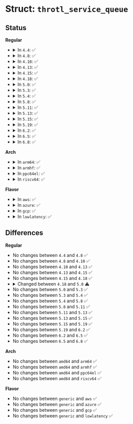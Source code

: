 # Struct: <code>throtl_service_queue</code>

## Status
<b>Regular</b>
<ul>
<li>
<details>
<summary>In <code>4.4</code>: ✅</summary>

```c
struct throtl_service_queue {
    struct throtl_service_queue *parent_sq;
    struct list_head queued[2];
    unsigned int nr_queued[2];
    struct rb_root pending_tree;
    struct rb_node *first_pending;
    unsigned int nr_pending;
    long unsigned int first_pending_disptime;
    struct timer_list pending_timer;
};
```
</details>
</li>
<li>
<details>
<summary>In <code>4.8</code>: ✅</summary>

```c
struct throtl_service_queue {
    struct throtl_service_queue *parent_sq;
    struct list_head queued[2];
    unsigned int nr_queued[2];
    struct rb_root pending_tree;
    struct rb_node *first_pending;
    unsigned int nr_pending;
    long unsigned int first_pending_disptime;
    struct timer_list pending_timer;
};
```
</details>
</li>
<li>
<details>
<summary>In <code>4.10</code>: ✅</summary>

```c
struct throtl_service_queue {
    struct throtl_service_queue *parent_sq;
    struct list_head queued[2];
    unsigned int nr_queued[2];
    struct rb_root pending_tree;
    struct rb_node *first_pending;
    unsigned int nr_pending;
    long unsigned int first_pending_disptime;
    struct timer_list pending_timer;
};
```
</details>
</li>
<li>
<details>
<summary>In <code>4.13</code>: ✅</summary>

```c
struct throtl_service_queue {
    struct throtl_service_queue *parent_sq;
    struct list_head queued[2];
    unsigned int nr_queued[2];
    struct rb_root pending_tree;
    struct rb_node *first_pending;
    unsigned int nr_pending;
    long unsigned int first_pending_disptime;
    struct timer_list pending_timer;
};
```
</details>
</li>
<li>
<details>
<summary>In <code>4.15</code>: ✅</summary>

```c
struct throtl_service_queue {
    struct throtl_service_queue *parent_sq;
    struct list_head queued[2];
    unsigned int nr_queued[2];
    struct rb_root pending_tree;
    struct rb_node *first_pending;
    unsigned int nr_pending;
    long unsigned int first_pending_disptime;
    struct timer_list pending_timer;
};
```
</details>
</li>
<li>
<details>
<summary>In <code>4.18</code>: ✅</summary>

```c
struct throtl_service_queue {
    struct throtl_service_queue *parent_sq;
    struct list_head queued[2];
    unsigned int nr_queued[2];
    struct rb_root pending_tree;
    struct rb_node *first_pending;
    unsigned int nr_pending;
    long unsigned int first_pending_disptime;
    struct timer_list pending_timer;
};
```
</details>
</li>
<li>
<details>
<summary>In <code>5.0</code>: ✅</summary>

```c
struct throtl_service_queue {
    struct throtl_service_queue *parent_sq;
    struct list_head queued[2];
    unsigned int nr_queued[2];
    struct rb_root_cached pending_tree;
    unsigned int nr_pending;
    long unsigned int first_pending_disptime;
    struct timer_list pending_timer;
};
```
</details>
</li>
<li>
<details>
<summary>In <code>5.3</code>: ✅</summary>

```c
struct throtl_service_queue {
    struct throtl_service_queue *parent_sq;
    struct list_head queued[2];
    unsigned int nr_queued[2];
    struct rb_root_cached pending_tree;
    unsigned int nr_pending;
    long unsigned int first_pending_disptime;
    struct timer_list pending_timer;
};
```
</details>
</li>
<li>
<details>
<summary>In <code>5.4</code>: ✅</summary>

```c
struct throtl_service_queue {
    struct throtl_service_queue *parent_sq;
    struct list_head queued[2];
    unsigned int nr_queued[2];
    struct rb_root_cached pending_tree;
    unsigned int nr_pending;
    long unsigned int first_pending_disptime;
    struct timer_list pending_timer;
};
```
</details>
</li>
<li>
<details>
<summary>In <code>5.8</code>: ✅</summary>

```c
struct throtl_service_queue {
    struct throtl_service_queue *parent_sq;
    struct list_head queued[2];
    unsigned int nr_queued[2];
    struct rb_root_cached pending_tree;
    unsigned int nr_pending;
    long unsigned int first_pending_disptime;
    struct timer_list pending_timer;
};
```
</details>
</li>
<li>
<details>
<summary>In <code>5.11</code>: ✅</summary>

```c
struct throtl_service_queue {
    struct throtl_service_queue *parent_sq;
    struct list_head queued[2];
    unsigned int nr_queued[2];
    struct rb_root_cached pending_tree;
    unsigned int nr_pending;
    long unsigned int first_pending_disptime;
    struct timer_list pending_timer;
};
```
</details>
</li>
<li>
<details>
<summary>In <code>5.13</code>: ✅</summary>

```c
struct throtl_service_queue {
    struct throtl_service_queue *parent_sq;
    struct list_head queued[2];
    unsigned int nr_queued[2];
    struct rb_root_cached pending_tree;
    unsigned int nr_pending;
    long unsigned int first_pending_disptime;
    struct timer_list pending_timer;
};
```
</details>
</li>
<li>
<details>
<summary>In <code>5.15</code>: ✅</summary>

```c
struct throtl_service_queue {
    struct throtl_service_queue *parent_sq;
    struct list_head queued[2];
    unsigned int nr_queued[2];
    struct rb_root_cached pending_tree;
    unsigned int nr_pending;
    long unsigned int first_pending_disptime;
    struct timer_list pending_timer;
};
```
</details>
</li>
<li>
<details>
<summary>In <code>5.19</code>: ✅</summary>

```c
struct throtl_service_queue {
    struct throtl_service_queue *parent_sq;
    struct list_head queued[2];
    unsigned int nr_queued[2];
    struct rb_root_cached pending_tree;
    unsigned int nr_pending;
    long unsigned int first_pending_disptime;
    struct timer_list pending_timer;
};
```
</details>
</li>
<li>
<details>
<summary>In <code>6.2</code>: ✅</summary>

```c
struct throtl_service_queue {
    struct throtl_service_queue *parent_sq;
    struct list_head queued[2];
    unsigned int nr_queued[2];
    struct rb_root_cached pending_tree;
    unsigned int nr_pending;
    long unsigned int first_pending_disptime;
    struct timer_list pending_timer;
};
```
</details>
</li>
<li>
<details>
<summary>In <code>6.5</code>: ✅</summary>

```c
struct throtl_service_queue {
    struct throtl_service_queue *parent_sq;
    struct list_head queued[2];
    unsigned int nr_queued[2];
    struct rb_root_cached pending_tree;
    unsigned int nr_pending;
    long unsigned int first_pending_disptime;
    struct timer_list pending_timer;
};
```
</details>
</li>
<li>
<details>
<summary>In <code>6.8</code>: ✅</summary>

```c
struct throtl_service_queue {
    struct throtl_service_queue *parent_sq;
    struct list_head queued[2];
    unsigned int nr_queued[2];
    struct rb_root_cached pending_tree;
    unsigned int nr_pending;
    long unsigned int first_pending_disptime;
    struct timer_list pending_timer;
};
```
</details>
</li>
</ul>
<b>Arch</b>
<ul>
<li>
<details>
<summary>In <code>arm64</code>: ✅</summary>

```c
struct throtl_service_queue {
    struct throtl_service_queue *parent_sq;
    struct list_head queued[2];
    unsigned int nr_queued[2];
    struct rb_root_cached pending_tree;
    unsigned int nr_pending;
    long unsigned int first_pending_disptime;
    struct timer_list pending_timer;
};
```
</details>
</li>
<li>
<details>
<summary>In <code>armhf</code>: ✅</summary>

```c
struct throtl_service_queue {
    struct throtl_service_queue *parent_sq;
    struct list_head queued[2];
    unsigned int nr_queued[2];
    struct rb_root_cached pending_tree;
    unsigned int nr_pending;
    long unsigned int first_pending_disptime;
    struct timer_list pending_timer;
};
```
</details>
</li>
<li>
<details>
<summary>In <code>ppc64el</code>: ✅</summary>

```c
struct throtl_service_queue {
    struct throtl_service_queue *parent_sq;
    struct list_head queued[2];
    unsigned int nr_queued[2];
    struct rb_root_cached pending_tree;
    unsigned int nr_pending;
    long unsigned int first_pending_disptime;
    struct timer_list pending_timer;
};
```
</details>
</li>
<li>
<details>
<summary>In <code>riscv64</code>: ✅</summary>

```c
struct throtl_service_queue {
    struct throtl_service_queue *parent_sq;
    struct list_head queued[2];
    unsigned int nr_queued[2];
    struct rb_root_cached pending_tree;
    unsigned int nr_pending;
    long unsigned int first_pending_disptime;
    struct timer_list pending_timer;
};
```
</details>
</li>
</ul>
<b>Flavor</b>
<ul>
<li>
<details>
<summary>In <code>aws</code>: ✅</summary>

```c
struct throtl_service_queue {
    struct throtl_service_queue *parent_sq;
    struct list_head queued[2];
    unsigned int nr_queued[2];
    struct rb_root_cached pending_tree;
    unsigned int nr_pending;
    long unsigned int first_pending_disptime;
    struct timer_list pending_timer;
};
```
</details>
</li>
<li>
<details>
<summary>In <code>azure</code>: ✅</summary>

```c
struct throtl_service_queue {
    struct throtl_service_queue *parent_sq;
    struct list_head queued[2];
    unsigned int nr_queued[2];
    struct rb_root_cached pending_tree;
    unsigned int nr_pending;
    long unsigned int first_pending_disptime;
    struct timer_list pending_timer;
};
```
</details>
</li>
<li>
<details>
<summary>In <code>gcp</code>: ✅</summary>

```c
struct throtl_service_queue {
    struct throtl_service_queue *parent_sq;
    struct list_head queued[2];
    unsigned int nr_queued[2];
    struct rb_root_cached pending_tree;
    unsigned int nr_pending;
    long unsigned int first_pending_disptime;
    struct timer_list pending_timer;
};
```
</details>
</li>
<li>
<details>
<summary>In <code>lowlatency</code>: ✅</summary>

```c
struct throtl_service_queue {
    struct throtl_service_queue *parent_sq;
    struct list_head queued[2];
    unsigned int nr_queued[2];
    struct rb_root_cached pending_tree;
    unsigned int nr_pending;
    long unsigned int first_pending_disptime;
    struct timer_list pending_timer;
};
```
</details>
</li>
</ul>

## Differences
<b>Regular</b>
<ul>
<li>
No changes between <code>4.4</code> and <code>4.8</code> ✅
</li>
<li>
No changes between <code>4.8</code> and <code>4.10</code> ✅
</li>
<li>
No changes between <code>4.10</code> and <code>4.13</code> ✅
</li>
<li>
No changes between <code>4.13</code> and <code>4.15</code> ✅
</li>
<li>
No changes between <code>4.15</code> and <code>4.18</code> ✅
</li>
<li>
<details>
<summary>Changed between <code>4.18</code> and <code>5.0</code> ⚠️</summary>
<ul>
<li>
<b>Field removed. </b>
<code>struct rb_node *first_pending</code>
</li>
<li>
<b>Field type changed. </b>
<code>struct rb_root pending_tree</code> ➡️ <code>struct rb_root_cached pending_tree</code>
</li>
</ul>
</details>
</li>
<li>
No changes between <code>5.0</code> and <code>5.3</code> ✅
</li>
<li>
No changes between <code>5.3</code> and <code>5.4</code> ✅
</li>
<li>
No changes between <code>5.4</code> and <code>5.8</code> ✅
</li>
<li>
No changes between <code>5.8</code> and <code>5.11</code> ✅
</li>
<li>
No changes between <code>5.11</code> and <code>5.13</code> ✅
</li>
<li>
No changes between <code>5.13</code> and <code>5.15</code> ✅
</li>
<li>
No changes between <code>5.15</code> and <code>5.19</code> ✅
</li>
<li>
No changes between <code>5.19</code> and <code>6.2</code> ✅
</li>
<li>
No changes between <code>6.2</code> and <code>6.5</code> ✅
</li>
<li>
No changes between <code>6.5</code> and <code>6.8</code> ✅
</li>
</ul>
<b>Arch</b>
<ul>
<li>
No changes between <code>amd64</code> and <code>arm64</code> ✅
</li>
<li>
No changes between <code>amd64</code> and <code>armhf</code> ✅
</li>
<li>
No changes between <code>amd64</code> and <code>ppc64el</code> ✅
</li>
<li>
No changes between <code>amd64</code> and <code>riscv64</code> ✅
</li>
</ul>
<b>Flavor</b>
<ul>
<li>
No changes between <code>generic</code> and <code>aws</code> ✅
</li>
<li>
No changes between <code>generic</code> and <code>azure</code> ✅
</li>
<li>
No changes between <code>generic</code> and <code>gcp</code> ✅
</li>
<li>
No changes between <code>generic</code> and <code>lowlatency</code> ✅
</li>
</ul>
